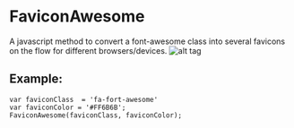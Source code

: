 # FaviconAwesome
A javascript method to convert a font-awesome class into several favicons on the flow for different browsers/devices.
![alt tag](https://s32.postimg.org/ci1i1xy85/Schermafbeelding_2016_06_17_om_09_06_10.png)

## Example:
    var faviconClass  = 'fa-fort-awesome'
    var faviconColor = '#FF6B6B';
    FaviconAwesome(faviconClass, faviconColor);
